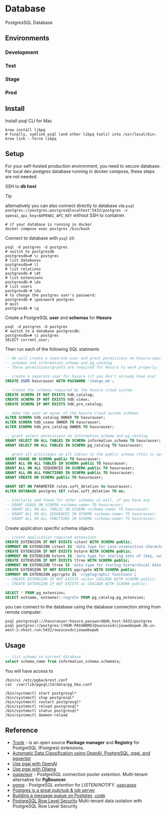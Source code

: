 # Database

PostgresSQL Database

## Environments

### Development

### Test

### Stage

### Prod

## Install

Install psql CLI for Mac

```shell
brew install libpq
# Finally, symlink psql (and other libpq tools) into /usr/local/bin:
brew link --force libpq
```

## Setup

For your self-hosted _production_ environment, you need to secure database.  
For local dev _postgres_ database running in docker compose, these steps are not needed.

SSH to **db host**

> [!TIP]
> alternatively you can also connect directly to database via `psql postgres://postgres:postgres@localhost:5432/postgres -v openai_api_key=$OPENAI_API_KEY` without SSH to container.

```shell
# if your database is running in docker
docker compose exec postgres /bin/bash
```

Connect to database with `psql` cli:

```shell
psql -U postgres -d postgres
# switch to postgresdb
postgresdb=# \c postgres
# list databases
postgresdb=# \l
# list relations
postgresdb-# \dt
# list extensions
postgresdb-# \dx
# list users
postgresdb-# \du
# to change the postgres user's password:
postgresdb-# \password postgres
# quit
postgresdb-# \q
```

Create a PostgreSQL **user** and **schemas** for **Hasura**

```shell
psql -d postgres -U postgres
# switch to a database postgresdb:
postgresdb=# \c postgres
SELECT current_user;
```

Then run each of the following SQL statments

```sql
-- We will create a separate user and grant permissions on hasura-specific
-- schemas and information_schema and pg_catalog
-- These permissions/grants are required for Hasura to work properly.

-- create a separate user for hasura (if you don't already have one)
CREATE USER hasurauser WITH PASSWORD 'change_me';

-- create the schemas required by the hasura cloud system
CREATE SCHEMA IF NOT EXISTS hdb_catalog;
CREATE SCHEMA IF NOT EXISTS hdb_views;
CREATE SCHEMA IF NOT EXISTS hdb_pro_catalog;

-- make the user an owner of the hasura cloud system schemas
ALTER SCHEMA hdb_catalog OWNER TO hasurauser;
ALTER SCHEMA hdb_views OWNER TO hasurauser;
ALTER SCHEMA hdb_pro_catalog OWNER TO hasurauser;

-- grant select permissions on information_schema and pg_catalog
GRANT SELECT ON ALL TABLES IN SCHEMA information_schema TO hasurauser;
GRANT SELECT ON ALL TABLES IN SCHEMA pg_catalog TO hasurauser;

-- grant all privileges on all tables in the public schema (this is optional and can be customized)
GRANT USAGE ON SCHEMA public TO hasurauser;
GRANT ALL ON ALL TABLES IN SCHEMA public TO hasurauser;
GRANT ALL ON ALL SEQUENCES IN SCHEMA public TO hasurauser;
GRANT ALL ON ALL FUNCTIONS IN SCHEMA public TO hasurauser;
GRANT CREATE ON SCHEMA public TO hasurauser;

GRANT SET ON PARAMETER rules.soft_deletion to hasurauser;
ALTER DATABASE postgres SET rules.soft_deletion TO on;

-- Similarly add these for other schemas as well, if you have any
-- GRANT USAGE ON SCHEMA <schema-name> TO hasurauser;
-- GRANT ALL ON ALL TABLES IN SCHEMA <schema-name> TO hasurauser;
-- GRANT ALL ON ALL SEQUENCES IN SCHEMA <schema-name> TO hasurauser;
-- GRANT ALL ON ALL FUNCTIONS IN SCHEMA <schema-name> TO hasurauser;
```

Create application specific schema objects

```sql
-- create application required extensions
CREATE EXTENSION IF NOT EXISTS citext WITH SCHEMA public;
COMMENT ON EXTENSION citext IS 'data type for case-insensitive character strings';
CREATE EXTENSION IF NOT EXISTS hstore WITH SCHEMA public;
COMMENT ON EXTENSION hstore IS 'data type for storing sets of (key, value) pairs';
CREATE EXTENSION IF NOT EXISTS ltree WITH SCHEMA public;
COMMENT ON EXTENSION ltree IS 'data type for storing hierarchical data path';
CREATE EXTENSION IF NOT EXISTS pgcrypto WITH SCHEMA public;
COMMENT ON EXTENSION pgcrypto IS 'cryptographic functions';
-- CREATE EXTENSION IF NOT EXISTS vector CASCADE WITH SCHEMA public;
-- CREATE EXTENSION IF NOT EXISTS ai CASCADE WITH SCHEMA public;

SELECT * FROM pg_extension;
SELECT extname, extowner::regrole FROM pg_catalog.pg_extension;
```

you can connect to the database using the database connection string from remote computer:

```shell
psql postgresql://hasurauser:hasura_password@db_host:5432/postgres
psql postgres://postgres:[YOUR-PASSWORD]@swzucovdccjouwebopwb.db.us-west-2.nhost.run:5432/swzucovdccjouwebopwb
```

## Usage

```sql
-- list schema in current database
select schema_name from information_schema.schemata;
```

You will have access to

```shell
/bin/vi /etc/pgbackrest.conf
cat  /var/lib/pgsql/14/data/pg_hba.conf

/bin/systemctl start postgresql*
/bin/systemctl stop postgresql*
/bin/systemctl restart postgresql*
/bin/systemctl reload postgresql*
/bin/systemctl status postgresql*
/bin/systemctl daemon-reload
```

## Reference

- [Trunk](https://pgt.dev/) - is an open source **Package manager** and **Registry** for PostgreSQL (Postgres) extensions.
- [Automatic Data Classification using OpenAI, PostgreSQL, pgai, and pgvector](https://github.com/quamernasim/automatic-data-classification-using-openai-postgreSQL-pgai-and-pgvector)
- [Use pgai with OpenAI](https://github.com/timescale/pgai/blob/main/docs/openai.md)
- [Use pgai with Ollama](https://github.com/timescale/pgai/blob/main/docs/ollama.md)
- [supavisor](https://github.com/supabase/supavisor) - PostgreSQL connection pooler _extention_. Multi-tenant alternative for **PgBouncer**.  
- [pgmq](https://github.com/tembo-io/pgmq) - PostgreSQL _extention_ for _LISTEN/NOTIFY_. [usecases](https://supabase.com/blog/supabase-queues)
- [Postgres is a great pub/sub & job server](https://webapp.io/blog/postgres-is-the-answer/)
- [Building a message queue on Postgres](https://www.oliverlambson.com/pgmq) ,[code](https://github.com/oliverlambson/pgmq/tree/main)
- [PostgreSQL Row Level Security](https://aws.amazon.com/blogs/database/multi-tenant-data-isolation-with-postgresql-row-level-security/) Multi-tenant data isolation with PostgreSQL Row Level Security
